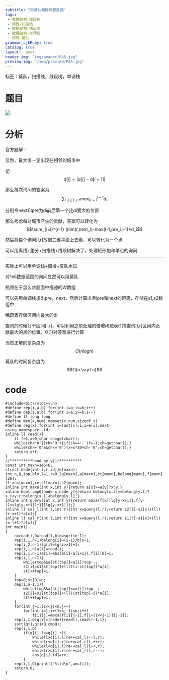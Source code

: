 ```yaml
---
subtitle: "用莫队和稀疏表乱搞"
tags: 
 - 数据结构-线段树
 - 特殊-扫描线
 - 数据结构-稀疏表
 - 数据结构-单调栈
 - 特殊-莫队
grammar_cjkRuby: true
catalog: true
layout:  post
header-img: "img/header/P45.jpg"
preview-img: "/img/preview/P45.jpg"
---
```

标签：莫队，扫描线，线段树，单调栈

# 题目

![](https://img-blog.csdn.net/20180320214359821?watermark/2/text/Ly9ibG9nLmNzZG4ubmV0L3F3ZXJ0eTExMjU=/font/5a6L5L2T/fontsize/400/fill/I0JBQkFCMA==/dissolve/70)

# 分析

官方题解：

显然，最大值一定出现在相邻的城市中

记$$d[i]=|a[i]-a[i+1]|$$

那么每次询问的答案为$$\sum_{l\leq i,j\leq r} max_{k=i}^{j-1} d_i$$

分别令next和pre为di前后第一个比di要大的位置

那么考虑每对城市产生的贡献，答案可以转化为$$\sum_{i=l}^{r-1} (min(r,next_i)-max(l-1,pre_i)-1)*d_i$$

然后将每个询问[l,r]放到二维平面上去看，可以转化为一个点

可以用离线+差分+扫描线+线段树解决了，处理矩形加和单点的询问

------

实际上可以用单调栈+倍增+莫队水过

对1e5数据范围的询问显然可以用莫队

瓶颈在于怎么求题面中描述的W数组

可以先用单调栈求出pre，next，然后计算出i到pre和next的距离，存储在s1,s2数组中

稀疏表存储区间内最大的di

查询的时候对于区间[l,r]，可以利用之前处理的倍增稀疏表O(1)查询[l,r]区间内贡献最大的点的位置，O(1)对答案进行计算

当然正解的复杂度为$$O(n log n)$$

莫队的时间复杂度为$$O(n \sqrt n)$$

# code
```
#include<bits/stdc++.h>
#define rep(i,a,b) for(int i=a;i<=b;i++)
#define dep(i,a,b) for(int i=a;i>=b;i--)
#define ll long long
#define mem(x,num) memset(x,num,sizeof x)
#define reg(x) for(int i=last[x];i;i=e[i].next)
using namespace std;
inline ll read(){
	ll f=1,x=0;char ch=getchar();
	while(ch<'0'||ch>'9'){if(ch=='-')f=-1;ch=getchar();}
	while(ch>='0'&&ch<='9'){x=x*10+ch-'0';ch=getchar();}
	return x*f;
}
//**********head by yjjr**********
const int maxn=1e6+6;
struct node{int l,r,id;}q[maxn];
int n,Q,top,blo,l=1,r=0,lg[maxn],a[maxn],st[maxn],belong[maxn],f[maxn][26];
ll ans[maxn],re,s1[maxn],s2[maxn];
inline int maxa(int x,int y){return a[x]>=a[y]?x:y;}
inline bool cmpQ(node x,node y){return belong[x.l]==belong[y.l]?x.r<y.r:belong[x.l]<belong[y.l];}
inline int query(int x,int y){return maxa(f[x][lg[y-x+1]],f[y-(1<<lg[y-x+1])+1][lg[y-x+1]]);}
inline ll cal_l(int l,int r){int x=query(l,r);return s2[l]-s2[x]+(ll)(r-x+1)*a[x];}
inline ll cal_r(int l,int r){int x=query(l,r);return s1[r]-s1[x]+(ll)(x-l+1)*a[x];}
int main()
{
	n=read(),Q=read(),blo=sqrt(n-1);
	rep(i,1,n-1)belong[i]=(i-1)/blo+1;
	rep(i,2,n-1)lg[i]=lg[i>>1]+1;
	rep(i,1,n)a[i]=read();
	rep(i,1,n-1)a[i]=abs(a[i]-a[i+1]),f[i][0]=i;
	rep(i,1,n-1){
		while(top&&a[st[top]]<a[i])top--;
		s1[i]=s1[st[top]]+(ll)(i-st[top])*a[i];
		st[++top]=i;
	}
	top=0;st[0]=n;
	dep(i,n-1,1){
		while(top&&a[st[top]]<=a[i])top--;
		s2[i]=s2[st[top]]+(ll)(st[top]-i)*a[i];
		st[++top]=i;
	}
	for(int j=1;(1<<j)<n;j++)
		for(int i=1;i+(1<<j-1)<n;i++)	
			f[i][j]=maxa(f[i][j-1],f[i+(1<<j-1)][j-1]);
	rep(i,1,Q)q[i]=(node){read(),read()-1,i};
	sort(q+1,q+1+Q,cmpQ);
	rep(i,1,Q)
		if(q[i].l<=q[i].r){
			while(l>q[i].l)re+=cal_l(--l,r);
			while(r<q[i].r)re+=cal_r(l,++r);
			while(l<q[i].l)re-=cal_l(l++,r);
			while(r>q[i].r)re-=cal_r(l,r--);
			ans[q[i].id]=re;
		}
	rep(i,1,Q)printf("%lld\n",ans[i]);
	return 0;
}
```